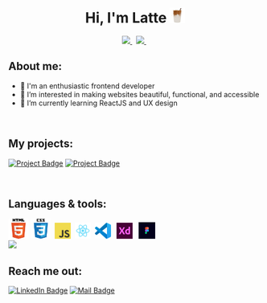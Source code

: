 <p>
  <h1 align="center"><b>Hi, I'm Latte</b> <img src="latte.gif" width="30px"></h1>
</p> 
<p align="center">
  <a href="">
    <img src="https://img.shields.io/badge/Portfolio%20Frontend-3776A1?style=flat alt="Portfolio1" />
  </a>&nbsp;
  <a href="https://sweeetlatte.github.io/Portfolio-UX">
    <img src="https://img.shields.io/badge/Portfolio%20UX-3776A1?style=flat alt="Portfolio2" />
  </a>&nbsp;
</p>

## About me:
- 🐳 I'm an enthusiastic frontend developer
- 🍨 I’m interested in making websites beautiful, functional, and accessible
- 🧶 I’m currently learning ReactJS and UX design

<br/>

## My projects:

[![Project Badge](https://github-readme-stats.vercel.app/api/pin?username=sweeetlatte&hide_border=true&repo=chito-stationery-fe&bg_color=DEG,3776A1,3776A1,6EB1D6&title_color=FFFFFF&icon_color=FFFFFF&text_color=FFFFFF&border_radius=27)](https://github.com/sweeetlatte/chito-stationery-fe)
[![Project Badge](https://github-readme-stats.vercel.app/api/pin?username=sweeetlatte&hide_border=true&repo=chito-stationery-admin-dashboard&bg_color=DEG,6EB1D6,3776A1,3776A1&title_color=FFFFFF&icon_color=FFFFFF&text_color=FFFFFF&border_radius=27)](https://github.com/sweeetlatte/chito-stationery-admin-dashboard)

<br/>

## Languages & tools:

<img src="https://raw.githubusercontent.com/github/explore/80688e429a7d4ef2fca1e82350fe8e3517d3494d/topics/html/html.png" alt="html5" width="40" height="40"/>
<img src="https://raw.githubusercontent.com/github/explore/80688e429a7d4ef2fca1e82350fe8e3517d3494d/topics/css/css.png" alt="css3" width="40" height="40"/>&nbsp;
<img src="https://raw.githubusercontent.com/github/explore/80688e429a7d4ef2fca1e82350fe8e3517d3494d/topics/javascript/javascript.png" alt="js" width="32" height="32"/>&nbsp;
<img src="https://raw.githubusercontent.com/github/explore/80688e429a7d4ef2fca1e82350fe8e3517d3494d/topics/react/react.png" alt="reactjs" width="32" height="32"/>&nbsp;
<img src="https://raw.githubusercontent.com/github/explore/bbd48b997e8d0bef63f676eca4da5e1f76487b56/topics/visual-studio-code/visual-studio-code.png" alt="visual studio code" width="32" height="32"/>&nbsp;&nbsp;
<img src="xd.png" alt="xd" width="32" height="32"/>&nbsp;&nbsp;
<img src="figma.png" alt="figma" width="33" height="33"/>

<br/>
<img src="https://github-readme-stats.vercel.app/api/top-langs/?username=sweeetlatte&hide_border=true&text_color=FFFFFF&title_color=FFFFFF&icon_color=000000&bg_color=DEG,3776A1,3776A1,6EB1D6&border_radius=27&layout=compact" />

<br/>

## Reach me out:
[![LinkedIn Badge](https://img.shields.io/badge/Linh%20Thùy-0A66C2?style=flat&logo=LinkedIn)](https://www.linkedin.com/in/linh-th%C3%B9y-7582a41a5/)
[![Mail Badge](https://img.shields.io/badge/-Linh%20Thùy-c0392b?style=flat&logo=gmail&logoColor=white)](mailto:thuylinh271055@gmail.com)